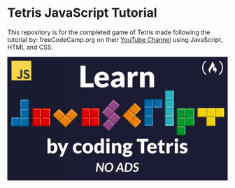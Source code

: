 # Tetris JavaScript Tutorial

This repository is for the completed game of Tetris made following the tutorial by: freeCodeCamp.org on their [YouTube Channel](https://www.youtube.com/watch?v=rAUn1Lom6dw&list=PLQpyxQ2epORwNrwy9Aocj9Mmf5yLw3yRa&index=47&t=2522s) using JavaScript, HTML and CSS. 

![Tetris JavaScript Tutorial](https://github.com/EarlierMeat1/Tetris-JavaScript-Tutorial/blob/master/Image%20Tetris%20JavaScript%20Tutorial.jpg?raw=true)  
